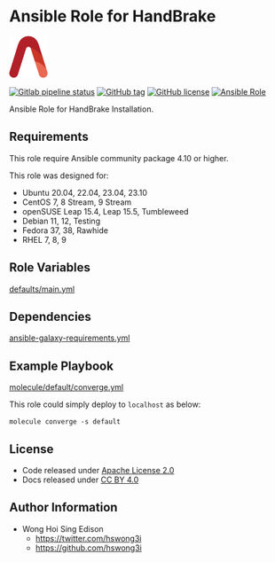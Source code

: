 # Ansible Role for HandBrake

<a href="https://alvistack.com" title="AlviStack" target="_blank"><img src="/alvistack.svg" height="75" alt="AlviStack"></a>

[![Gitlab pipeline status](https://img.shields.io/gitlab/pipeline/alvistack/ansible-role-handbrake/master)](https://gitlab.com/alvistack/ansible-role-handbrake/-/pipelines)
[![GitHub tag](https://img.shields.io/github/tag/alvistack/ansible-role-handbrake.svg)](https://github.com/alvistack/ansible-role-handbrake/tags)
[![GitHub license](https://img.shields.io/github/license/alvistack/ansible-role-handbrake.svg)](https://github.com/alvistack/ansible-role-handbrake/blob/master/LICENSE)
[![Ansible Role](https://img.shields.io/badge/galaxy-alvistack.handbrake-blue.svg)](https://galaxy.ansible.com/alvistack/handbrake)

Ansible Role for HandBrake Installation.

## Requirements

This role require Ansible community package 4.10 or higher.

This role was designed for:

-   Ubuntu 20.04, 22.04, 23.04, 23.10
-   CentOS 7, 8 Stream, 9 Stream
-   openSUSE Leap 15.4, Leap 15.5, Tumbleweed
-   Debian 11, 12, Testing
-   Fedora 37, 38, Rawhide
-   RHEL 7, 8, 9

## Role Variables

[defaults/main.yml](defaults/main.yml)

## Dependencies

[ansible-galaxy-requirements.yml](ansible-galaxy-requirements.yml)

## Example Playbook

[molecule/default/converge.yml](molecule/default/converge.yml)

This role could simply deploy to `localhost` as below:

    molecule converge -s default

## License

-   Code released under [Apache License 2.0](LICENSE)
-   Docs released under [CC BY 4.0](http://creativecommons.org/licenses/by/4.0/)

## Author Information

-   Wong Hoi Sing Edison
    -   <https://twitter.com/hswong3i>
    -   <https://github.com/hswong3i>
